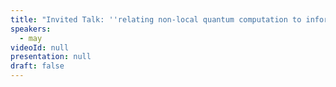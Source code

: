 ```yaml
---
title: "Invited Talk: ''relating non-local quantum computation to information-theoretic quantum cryptography''"
speakers:
  - may
videoId: null
presentation: null
draft: false
---
```




<!-- fields to use above: -->
<!-- videoId: "Vfl9pPh6ipI" -->
<!-- presentation: "/slides/invited-MargaridaPereira.pdf" -->
